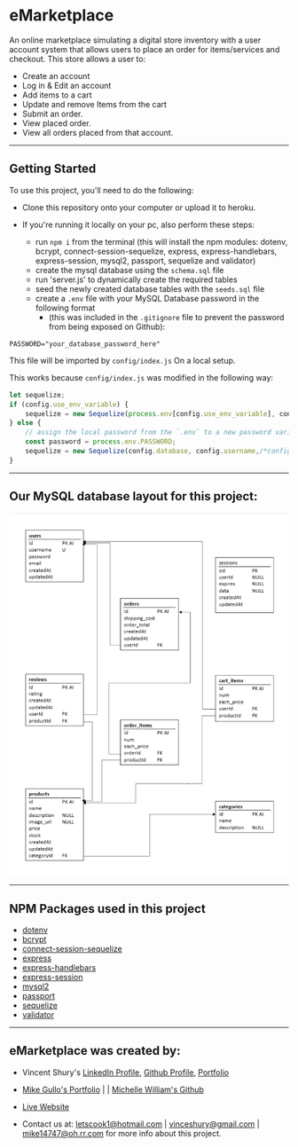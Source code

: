 # eMarketplace
An online marketplace simulating a digital store inventory with a user account system that allows users to place an order for items/services and checkout.
This store allows a user to:
* Create an account
* Log in & Edit an account
* Add items to a cart
* Update and remove Items from the cart
* Submit an order. 
* View placed order.
* View all orders placed from that account.

---

## Getting Started

To use this project, you'll need to do the following:

* Clone this repository onto your computer or upload it to heroku.

* If you're running it locally on your pc, also perform these steps:

    * run `npm i` from the terminal (this will install the npm modules: dotenv, bcrypt, connect-session-sequelize, express, express-handlebars, express-session, mysql2, passport, sequelize and validator)
    * create the mysql database using the `schema.sql` file
    * run 'server.js' to dynamically create the required tables
    * seed the newly created database tables with the `seeds.sql` file
    * create a `.env` file with your MySQL Database password in the following format 
      * (this was included in the `.gitignore` file to prevent the password from being exposed on Github):

```
PASSWORD="your_database_password_here"
```
This file will be imported by `config/index.js` On a local setup.

This works because `config/index.js` was modified in the following way:

```js
let sequelize;
if (config.use_env_variable) {
    sequelize = new Sequelize(process.env[config.use_env_variable], config);
} else {
    // assign the local password from the `.env` to a new password variable. 
    const password = process.env.PASSWORD;
    sequelize = new Sequelize(config.database, config.username,/*config.password is now*/ password, config);
}
```

---

## Our MySQL database layout for this project:

![MySQL Layout](/public/images/project2_database.png)

---

## NPM Packages used in this project
* [dotenv](https://www.npmjs.com/package/dotenv)
* [bcrypt](https://www.npmjs.com/package/bcrypt)
* [connect-session-sequelize](https://www.npmjs.com/package/connect-session-sequelize)
* [express](https://www.npmjs.com/package/express)
* [express-handlebars](https://www.npmjs.com/package/express-handlebars)
* [express-session](https://www.npmjs.com/package/express-session)
* [mysql2](https://www.npmjs.com/package/mysql2)
* [passport](https://www.npmjs.com/package/passport)
* [sequelize](https://www.npmjs.com/package/sequelize)
* [validator](https://www.npmjs.com/package/validator)

---

## eMarketplace was created by:

* Vincent Shury's [LinkedIn Profile](https://www.linkedin.com/in/vincent-shury/), [Github Profile](https://github.com/Vincent440), [Portfolio](https://vincent440.github.io/) 
* [Mike Gullo's Portfolio](https://mike14747.github.io/) | | [Michelle William's Github](https://github.com/letscook1)
* [Live Website](https://emarketplace.herokuapp.com)

* Contact us at: letscook1@hotmail.com | vinceshury@gmail.com | mike14747@oh.rr.com for more info about this project.